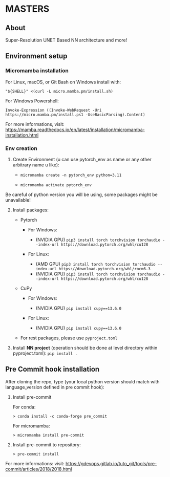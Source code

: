 # MASTERS

## About

Super-Resolution UNET Based NN architecture and more!


## Environment setup

### Micromamba installation

For Linux, macOS, or Git Bash on Windows install with:

`"${SHELL}" <(curl -L micro.mamba.pm/install.sh)`

For Windows Powershell:

`Invoke-Expression ((Invoke-WebRequest -Uri https://micro.mamba.pm/install.ps1 -UseBasicParsing).Content)`

For more informations, visit:
https://mamba.readthedocs.io/en/latest/installation/micromamba-installation.html

### Env creation
1. Create Environment (u can use pytorch_env as name or any other arbitrary name u like):

    - `micromamba create -n pytorch_env python=3.11`

    - `micromamba activate pytorch_env`

Be careful of python version you will be using, some packages might be unavailable!

2. Install packages:
    - Pytorch
        - For Windows:
            - (NVIDIA GPU) `pip3 install torch torchvision torchaudio --index-url https://download.pytorch.org/whl/cu128`
            
        - For Linux:
            - (AMD GPU) `pip3 install torch torchvision torchaudio --index-url https://download.pytorch.org/whl/rocm6.3` 
            - (NVIDIA GPU) `pip3 install torch torchvision torchaudio --index-url https://download.pytorch.org/whl/cu128`
    - CuPy
        - For Windows:
            - (NVIDIA GPU) `pip install cupy==13.6.0`

        - For Linux: 
            - (NVIDIA GPU) `pip install cupy==13.6.0`
            
    - For rest packages, please use `pyproject.toml`

3. Install <b>NN project</b> (operation should be done at level directory within pyproject.toml): `pip install .`



## Pre Commit hook installation
After cloning the repo, type (your local python version should match with language_version defined in pre commit hook):

1. Install pre-commit

    For conda:

    `> conda install -c conda-forge pre_commit`

    For micromamba:

    `> micromamba install pre-commit`

2. Install pre-commit to repository:

    `> pre-commit install`

For more informations: visit:
https://gdevops.gitlab.io/tuto_git/tools/pre-commit/articles/2018/2018.html